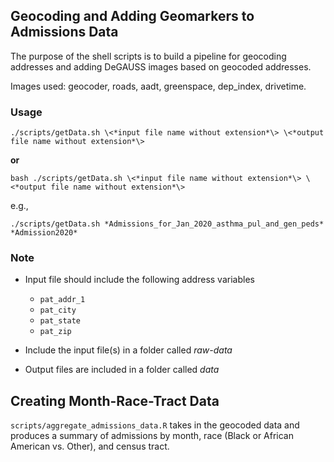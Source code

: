 ## Geocoding and Adding Geomarkers to Admissions Data

The purpose of the shell scripts is to build a pipeline for geocoding addresses and adding DeGAUSS images based on geocoded addresses.

Images used: geocoder, roads, aadt, greenspace, dep_index, drivetime.

### Usage

```
./scripts/getData.sh \<*input file name without extension*\> \<*output file name without extension*\>
```

**or**

```
bash ./scripts/getData.sh \<*input file name without extension*\> \<*output file name without extension*\>
```

e.g., 

```
./scripts/getData.sh *Admissions_for_Jan_2020_asthma_pul_and_gen_peds* *Admission2020*
```

### Note

- Input file should include the following address variables 
  - `pat_addr_1`
  - `pat_city`
  - `pat_state`
  - `pat_zip`
  
- Include the input file(s) in a folder called *raw-data*
- Output files are included in a folder called *data*

## Creating Month-Race-Tract Data

`scripts/aggregate_admissions_data.R` takes in the geocoded data and produces a summary of admissions by month, race (Black or African American vs. Other), and census tract.

